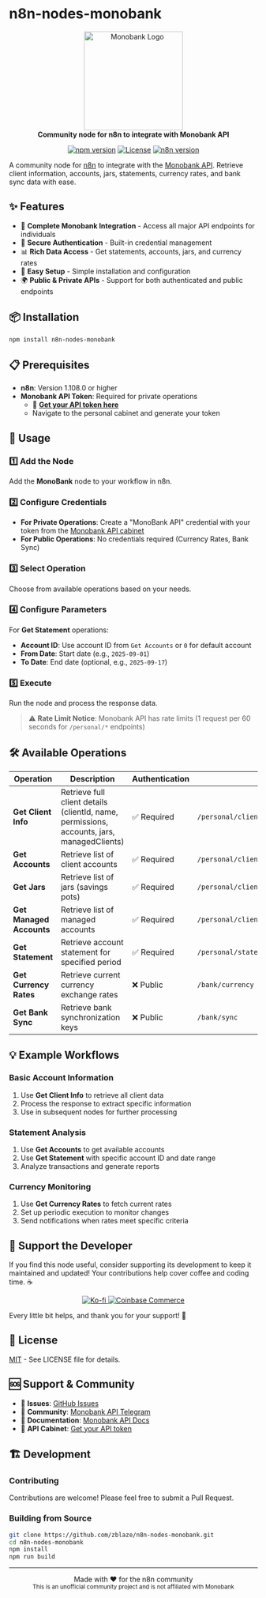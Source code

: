 # n8n-nodes-monobank

<p align="center">
  <img src="https://api.monobank.ua/docs/logo.png" alt="Monobank Logo" width="200"/>
  <br>
  <strong>Community node for n8n to integrate with Monobank API</strong>
</p>

<p align="center">
  <a href="https://www.npmjs.com/package/n8n-nodes-monobank"><img src="https://img.shields.io/npm/v/n8n-nodes-monobank?style=flat-square" alt="npm version"/></a>
  <a href="https://github.com/zblaze/n8n-nodes-monobank/blob/main/LICENSE"><img src="https://img.shields.io/github/license/zblaze/n8n-nodes-monobank?style=flat-square" alt="License"/></a>
  <a href="https://n8n.io"><img src="https://img.shields.io/badge/n8n-1.108.0+-blueviolet?style=flat-square" alt="n8n version"/></a>
</p>

A community node for [n8n](https://n8n.io) to integrate with the [Monobank API](https://api.monobank.ua/docs/index.html). Retrieve client information, accounts, jars, statements, currency rates, and bank sync data with ease.

## ✨ Features

- 🏦 **Complete Monobank Integration** - Access all major API endpoints for individuals
- 🔐 **Secure Authentication** - Built-in credential management
- 📊 **Rich Data Access** - Get statements, accounts, jars, and currency rates
- 🚀 **Easy Setup** - Simple installation and configuration
- 🌍 **Public & Private APIs** - Support for both authenticated and public endpoints

## 📦 Installation
```bash
npm install n8n-nodes-monobank
```

## 📋 Prerequisites

- **n8n**: Version 1.108.0 or higher
- **Monobank API Token**: Required for private operations
  - 🔗 [**Get your API token here**](https://api.monobank.ua/index.html)
  - Navigate to the personal cabinet and generate your token

## 🚀 Usage

### 1️⃣ Add the Node
Add the **MonoBank** node to your workflow in n8n.

### 2️⃣ Configure Credentials
- **For Private Operations**: Create a "MonoBank API" credential with your token from the [Monobank API cabinet](https://api.monobank.ua/index.html)
- **For Public Operations**: No credentials required (Currency Rates, Bank Sync)

### 3️⃣ Select Operation
Choose from available operations based on your needs.

### 4️⃣ Configure Parameters
For **Get Statement** operations:
- **Account ID**: Use account ID from `Get Accounts` or `0` for default account
- **From Date**: Start date (e.g., `2025-09-01`)
- **To Date**: End date (optional, e.g., `2025-09-17`)

### 5️⃣ Execute
Run the node and process the response data.

> ⚠️ **Rate Limit Notice**: Monobank API has rate limits (1 request per 60 seconds for `/personal/*` endpoints)

## 🛠️ Available Operations

| Operation | Description | Authentication | Endpoint |
|-----------|-------------|----------------|----------|
| **Get Client Info** | Retrieve full client details (clientId, name, permissions, accounts, jars, managedClients) | ✅ Required | `/personal/client-info` |
| **Get Accounts** | Retrieve list of client accounts | ✅ Required | `/personal/client-info` |
| **Get Jars** | Retrieve list of jars (savings pots) | ✅ Required | `/personal/client-info` |
| **Get Managed Accounts** | Retrieve list of managed accounts | ✅ Required | `/personal/client-info` |
| **Get Statement** | Retrieve account statement for specified period | ✅ Required | `/personal/statement/{accountId}/{from}/{to}` |
| **Get Currency Rates** | Retrieve current currency exchange rates | ❌ Public | `/bank/currency` |
| **Get Bank Sync** | Retrieve bank synchronization keys | ❌ Public | `/bank/sync` |

## 💡 Example Workflows

### Basic Account Information
1. Use **Get Client Info** to retrieve all client data
2. Process the response to extract specific information
3. Use in subsequent nodes for further processing

### Statement Analysis
1. Use **Get Accounts** to get available accounts
2. Use **Get Statement** with specific account ID and date range
3. Analyze transactions and generate reports

### Currency Monitoring
1. Use **Get Currency Rates** to fetch current rates
2. Set up periodic execution to monitor changes
3. Send notifications when rates meet specific criteria

## 🤝 Support the Developer

If you find this node useful, consider supporting its development to keep it maintained and updated! Your contributions help cover coffee and coding time. ☕

<p align="center">
  <a href="https://ko-fi.com/zblaze">
    <img src="https://img.shields.io/badge/Ko--fi-F16061?style=for-the-badge&logo=ko-fi&logoColor=white" alt="Ko-fi"/>
  </a>
  <a href="https://commerce.coinbase.com/pay/144f37a1-7d1e-468c-979d-1c8c9bcfa14b">
    <img src="https://img.shields.io/badge/Coinbase-0052FF?style=for-the-badge&logo=Coinbase&logoColor=white" alt="Coinbase Commerce"/>
  </a>
</p>

Every little bit helps, and thank you for your support! 🙏

## 📄 License

[MIT](LICENSE) - See LICENSE file for details.

## 🆘 Support & Community

- 🐛 **Issues**: [GitHub Issues](https://github.com/zblaze/n8n-nodes-monobank/issues)
- 💬 **Community**: [Monobank API Telegram](https://t.me/monobank_api)
- 📖 **Documentation**: [Monobank API Docs](https://api.monobank.ua/docs/index.html)
- 🔑 **API Cabinet**: [Get your API token](https://api.monobank.ua/)

## 🏗️ Development

### Contributing
Contributions are welcome! Please feel free to submit a Pull Request.

### Building from Source
```bash
git clone https://github.com/zblaze/n8n-nodes-monobank.git
cd n8n-nodes-monobank
npm install
npm run build
```

---

<p align="center">
  Made with ❤️ for the n8n community
  <br>
  <small>This is an unofficial community project and is not affiliated with Monobank</small>
</p>
